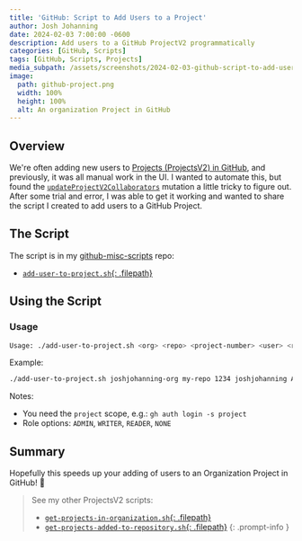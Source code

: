 ```yaml
---
title: 'GitHub: Script to Add Users to a Project'
author: Josh Johanning
date: 2024-02-03 7:00:00 -0600
description: Add users to a GitHub ProjectV2 programmatically
categories: [GitHub, Scripts]
tags: [GitHub, Scripts, Projects]
media_subpath: /assets/screenshots/2024-02-03-github-script-to-add-users-to-project
image:
  path: github-project.png
  width: 100%
  height: 100%
  alt: An organization Project in GitHub
---
```


## Overview

We're often adding new users to [Projects (ProjectsV2) in GitHub](https://docs.github.com/en/issues/planning-and-tracking-with-projects/learning-about-projects/about-projects), and previously, it was all manual work in the UI. I wanted to automate this, but found the [`updateProjectV2Collaborators`](https://docs.github.com/en/graphql/reference/mutations#updateprojectv2collaborators) mutation a little tricky to figure out. After some trial and error, I was able to get it working and wanted to share the script I created to add users to a GitHub Project.

## The Script

The script is in my [github-misc-scripts](https://github.com/joshjohanning/github-misc-scripts) repo:

- [`add-user-to-project.sh`{: .filepath}](https://github.com/joshjohanning/github-misc-scripts/blob/main/gh-cli/add-user-to-project.sh)

## Using the Script

### Usage

```bash
Usage: ./add-user-to-project.sh <org> <repo> <project-number> <user> <role>
```

Example:

```bash
./add-user-to-project.sh joshjohanning-org my-repo 1234 joshjohanning ADMIN
```

Notes:

- You need the `project` scope, e.g.: `gh auth login -s project`
- Role options: `ADMIN`, `WRITER`, `READER`, `NONE`

## Summary

Hopefully this speeds up your adding of users to an Organization Project in GitHub! 🚀

> See my other ProjectsV2 scripts:
>
> - [`get-projects-in-organization.sh`{: .filepath}](https://github.com/joshjohanning/github-misc-scripts/blob/main/gh-cli/get-projects-in-organization.sh)
> - [`get-projects-added-to-repository.sh`{: .filepath}](https://github.com/joshjohanning/github-misc-scripts/blob/main/gh-cli/get-projects-added-to-repository.sh)
{: .prompt-info }
